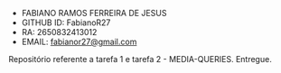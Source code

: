 - FABIANO RAMOS FERREIRA DE JESUS
- GITHUB ID: FabianoR27
- RA: 2650832413012
- EMAIL: fabianor27@gmail.com


Repositório referente a tarefa 1 e tarefa 2 - MEDIA-QUERIES. Entregue.